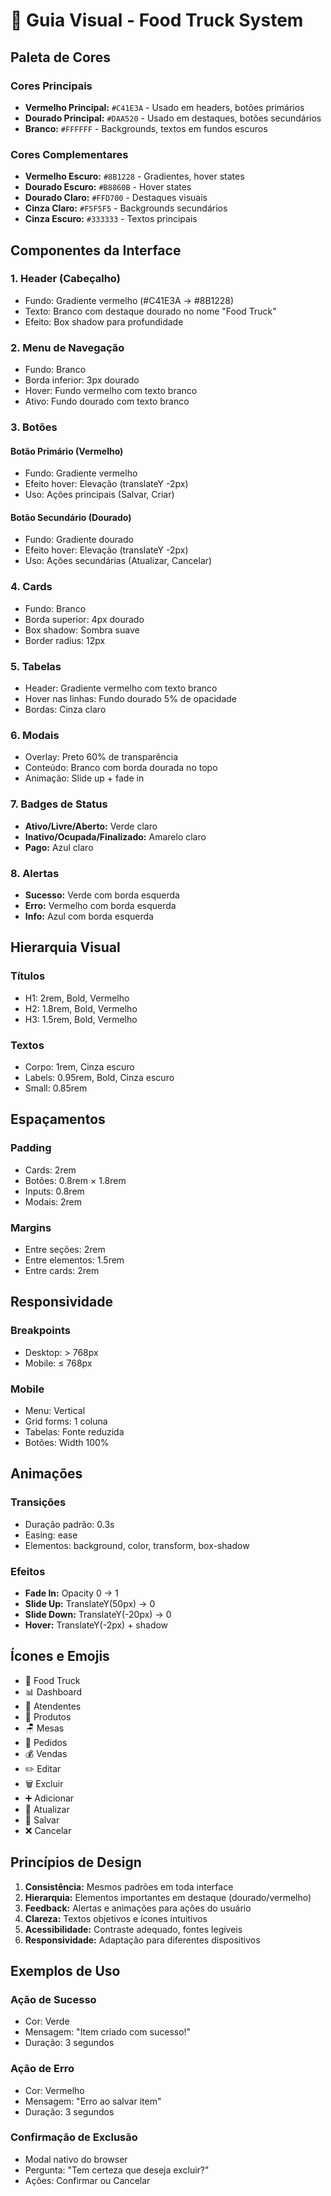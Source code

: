 # 🎨 Guia Visual - Food Truck System

## Paleta de Cores

### Cores Principais
- **Vermelho Principal:** `#C41E3A` - Usado em headers, botões primários
- **Dourado Principal:** `#DAA520` - Usado em destaques, botões secundários
- **Branco:** `#FFFFFF` - Backgrounds, textos em fundos escuros

### Cores Complementares
- **Vermelho Escuro:** `#8B1228` - Gradientes, hover states
- **Dourado Escuro:** `#B8860B` - Hover states
- **Dourado Claro:** `#FFD700` - Destaques visuais
- **Cinza Claro:** `#F5F5F5` - Backgrounds secundários
- **Cinza Escuro:** `#333333` - Textos principais

## Componentes da Interface

### 1. Header (Cabeçalho)
- Fundo: Gradiente vermelho (#C41E3A → #8B1228)
- Texto: Branco com destaque dourado no nome "Food Truck"
- Efeito: Box shadow para profundidade

### 2. Menu de Navegação
- Fundo: Branco
- Borda inferior: 3px dourado
- Hover: Fundo vermelho com texto branco
- Ativo: Fundo dourado com texto branco

### 3. Botões

#### Botão Primário (Vermelho)
- Fundo: Gradiente vermelho
- Efeito hover: Elevação (translateY -2px)
- Uso: Ações principais (Salvar, Criar)

#### Botão Secundário (Dourado)
- Fundo: Gradiente dourado
- Efeito hover: Elevação (translateY -2px)
- Uso: Ações secundárias (Atualizar, Cancelar)

### 4. Cards
- Fundo: Branco
- Borda superior: 4px dourado
- Box shadow: Sombra suave
- Border radius: 12px

### 5. Tabelas
- Header: Gradiente vermelho com texto branco
- Hover nas linhas: Fundo dourado 5% de opacidade
- Bordas: Cinza claro

### 6. Modais
- Overlay: Preto 60% de transparência
- Conteúdo: Branco com borda dourada no topo
- Animação: Slide up + fade in

### 7. Badges de Status
- **Ativo/Livre/Aberto:** Verde claro
- **Inativo/Ocupada/Finalizado:** Amarelo claro
- **Pago:** Azul claro

### 8. Alertas
- **Sucesso:** Verde com borda esquerda
- **Erro:** Vermelho com borda esquerda
- **Info:** Azul com borda esquerda

## Hierarquia Visual

### Títulos
- H1: 2rem, Bold, Vermelho
- H2: 1.8rem, Bold, Vermelho
- H3: 1.5rem, Bold, Vermelho

### Textos
- Corpo: 1rem, Cinza escuro
- Labels: 0.95rem, Bold, Cinza escuro
- Small: 0.85rem

## Espaçamentos

### Padding
- Cards: 2rem
- Botões: 0.8rem × 1.8rem
- Inputs: 0.8rem
- Modais: 2rem

### Margins
- Entre seções: 2rem
- Entre elementos: 1.5rem
- Entre cards: 2rem

## Responsividade

### Breakpoints
- Desktop: > 768px
- Mobile: ≤ 768px

### Mobile
- Menu: Vertical
- Grid forms: 1 coluna
- Tabelas: Fonte reduzida
- Botões: Width 100%

## Animações

### Transições
- Duração padrão: 0.3s
- Easing: ease
- Elementos: background, color, transform, box-shadow

### Efeitos
- **Fade In:** Opacity 0 → 1
- **Slide Up:** TranslateY(50px) → 0
- **Slide Down:** TranslateY(-20px) → 0
- **Hover:** TranslateY(-2px) + shadow

## Ícones e Emojis

- 🚚 Food Truck
- 📊 Dashboard
- 👥 Atendentes
- 🍔 Produtos
- 🪑 Mesas
- 📝 Pedidos
- 💰 Vendas
- ✏️ Editar
- 🗑️ Excluir
- ➕ Adicionar
- 🔄 Atualizar
- 💾 Salvar
- ❌ Cancelar

## Princípios de Design

1. **Consistência:** Mesmos padrões em toda interface
2. **Hierarquia:** Elementos importantes em destaque (dourado/vermelho)
3. **Feedback:** Alertas e animações para ações do usuário
4. **Clareza:** Textos objetivos e ícones intuitivos
5. **Acessibilidade:** Contraste adequado, fontes legíveis
6. **Responsividade:** Adaptação para diferentes dispositivos

## Exemplos de Uso

### Ação de Sucesso
- Cor: Verde
- Mensagem: "Item criado com sucesso!"
- Duração: 3 segundos

### Ação de Erro
- Cor: Vermelho
- Mensagem: "Erro ao salvar item"
- Duração: 3 segundos

### Confirmação de Exclusão
- Modal nativo do browser
- Pergunta: "Tem certeza que deseja excluir?"
- Ações: Confirmar ou Cancelar
